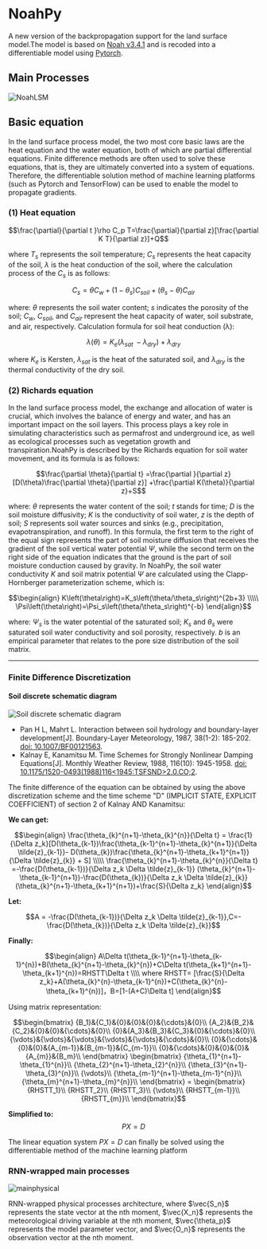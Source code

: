 # NoahPy
A new version of the backpropagation support for the land surface model.The model is based on [Noah v3.4.1](https://ral.ucar.edu/model/unified-noah-lsm) and is recoded into a differentiable model using [Pytorch](https://pytorch.org/).

## Main Processes

![NoahLSM](https://github.com/user-attachments/assets/2d062cde-37a6-49e0-ad69-8dd7b2564081)

## Basic equation

In the land surface process model, the two most core basic laws are the heat equation and the water equation, both of which are partial differential equations. Finite difference methods are often used to solve these equations, that is, they are ultimately converted into a system of equations. Therefore, the differentiable solution method of machine learning platforms (such as Pytorch and TensorFlow) can be used to enable the model to propagate gradients.

### (1) Heat equation
$$\frac{\partial}{\partial t }\rho C_p T=\frac{\partial}{\partial z}[\frac{\partial K T}{\partial z}]+Q$$

where $T_s$ represents the soil temperature; $C_s$ represents the heat capacity of the soil, $λ$ is the heat conduction of the soil, where the calculation process of the $C_s$ is as follows:
```math
C_s=\theta C_w+\left(1-\theta_s\right)C_{soil}+\left(\theta_s-\theta\right)C_{air}
```

where: $θ$ represents the soil water content; $s$ indicates the porosity of the soil; $C_{w}$, $C_{soil}$, and $C_{air}$ represent the heat capacity of water, soil substrate, and air, respectively.
Calculation formula for soil heat conduction (λ):
```math
\lambda\left(\theta\right)=K_e\left(\lambda_{sat\ }-\lambda_{dry}\right)+\lambda_{dry}
```

where $K_e$ is Kersten, $λ_{sat}$ is the heat of the saturated soil, and $λ_{dry}$ is the thermal conductivity of the dry soil.

### (2) Richards equation 
In the land surface process model, the exchange and allocation of water is crucial, which involves the balance of energy and water, and has an important impact on the soil layers. This process plays a key role in simulating characteristics such as permafrost and underground ice, as well as ecological processes such as vegetation growth and transpiration.NoahPy is described by the Richards equation for soil water movement, and its formula is as follows:
```math
\frac{\partial \theta}{\partial t} =\frac{\partial }{\partial z}[D(\theta)\frac{\partial \theta}{\partial z}] +\frac{\partial K(\theta)}{\partial z}+S
```
where: $θ$ represents the water content of the soil; $t$ stands for time; $D$ is the soil moisture diffusivity; $K$ is the conductivity of soil water, $z$ is the depth of soil; $S$ represents soil water sources and sinks (e.g., precipitation, evapotranspiration, and runoff). In this formula, the first term to the right of the equal sign represents the part of soil moisture diffusion that receives the gradient of the soil vertical water potential $Ψ$, while the second term on the right side of the equation indicates that the ground is the part of soil moisture conduction caused by gravity.
In NoahPy, the soil water conductivity $K$ and soil matrix potential $Ψ$ are calculated using the Clapp-Hornberger parameterization scheme, which is:
```math
\begin{align}
K\left(\theta\right)=K_s\left(\theta/\theta_s\right)^{2b+3} \\\\\
\Psi\left(\theta\right)=\Psi_s\left(\theta/\theta_s\right)^{-b}
\end{align}
```
where: $\Psi_s$ is the water potential of the saturated soil; $K_s$ and $\theta_s$ were saturated soil water conductivity and soil porosity, respectively. $b$ is an empirical parameter that relates to the pore size distribution of the soil matrix.

---
### Finite Difference Discretization

#### Soil discrete schematic diagram
![Soil discrete schematic diagram](https://github.com/user-attachments/assets/cfb240a1-f0d3-4923-8242-e5cc1b93b072)
- Pan H L, Mahrt L. Interaction between soil hydrology and boundary-layer development[J]. Boundary-Layer Meteorology, 1987, 38(1-2): 185-202. [doi: 10.1007/BF00121563](https://link.springer.com/article/10.1007/BF00121563).
- Kalnay E, Kanamitsu M. Time Schemes for Strongly Nonlinear Damping Equations[J]. Monthly Weather Review, 1988, 116(10): 1945-1958. [doi: 10.1175/1520-0493(1988)116<1945:TSFSND>2.0.CO;2](https://journals.ametsoc.org/view/journals/mwre/116/10/1520-0493_1988_116_1945_tsfsnd_2_0_co_2.xml).

The finite difference of the equation can be obtained by using the above discretization scheme and the time scheme "D" (IMPLICIT STATE, EXPLICIT COEFFICIENT)  of section  2 of Kalnay AND Kanamitsu:

**We can get:**

```math
\begin{align}
\frac{\theta_{k}^{n+1}-\theta_{k}^{n}}{\Delta t} = \frac{1}{\Delta z_k}[D(\theta_{k-1})\frac{\theta_{k-1}^{n+1}-\theta_{k}^{n+1}}{\Delta \tilde{z}_{k-1}}-  D(\theta_{k})\frac{\theta_{k}^{n+1}-\theta_{k+1}^{n+1}}{\Delta \tilde{z}_{k}} + S] \\\\\
\frac{\theta_{k}^{n+1}-\theta_{k}^{n}}{\Delta t} =-\frac{D(\theta_{k-1})}{\Delta z_k \Delta \tilde{z}_{k-1}} (\theta_{k}^{n+1}-\theta_{k-1}^{n+1})-\frac{D(\theta_{k})}{\Delta z_k \Delta \tilde{z}_{k}}(\theta_{k}^{n+1}-\theta_{k+1}^{n+1})+\frac{S}{\Delta z_k}
\end{align}
```

**Let:**
```math
A = -\frac{D(\theta_{k-1})}{\Delta z_k \Delta \tilde{z}_{k-1}},C=-\frac{D(\theta_{k})}{\Delta z_k \Delta \tilde{z}_{k}}
```
**Finally:**
```math
\begin{align}
A\Delta t(\theta_{k-1}^{n+1}-\theta_{k-1}^{n})+B(\theta_{k}^{n+1}-\theta_{k}^{n})+C\Delta t(\theta_{k+1}^{n+1}-\theta_{k+1}^{n})=RHSTT\Delta t \\\\
where RHSTT= [\frac{S}{\Delta z_k}+A(\theta_{k}^{n}-\theta_{k-1}^{n})+C(\theta_{k}^{n}-\theta_{k+1}^{n})]，B=[1-(A+C)\Delta t]
\end{align}
```
Using matrix representation:
```math
\begin{bmatrix}
{B_1}&{C_1}&{0}&{0}&{0}&{\cdots}&{0}\\
{A_2}&{B_2}&{C_2}&{0}&{0}&{\cdots}&{0}\\
{0}&{A_3}&{B_3}&{C_3}&{0}&{\cdots}&{0}\\
{\vdots}&{\vdots}&{\vdots}&{\vdots}&{\vdots}&{\cdots}&{0}\\
{0}&{\cdots}&{0}&{0}&{A_{m-1}}&{B_{m-1}}&{C_{m-1}}\\
{0}&{\cdots}&{0}&{0}&{0}&{A_{m}}&{B_m}\\
\end{bmatrix}
\begin{bmatrix}
{\theta_{1}^{n+1}-\theta_{1}^{n}}\\
{\theta_{2}^{n+1}-\theta_{2}^{n}}\\
{\theta_{3}^{n+1}-\theta_{3}^{n}}\\
{\vdots}\\
{\theta_{m-1}^{n+1}-\theta_{m-1}^{n}}\\
{\theta_{m}^{n+1}-\theta_{m}^{n}}\\
\end{bmatrix}
=
\begin{bmatrix}
{RHSTT_1}\\
{RHSTT_2}\\
{RHSTT_3}\\
{\vdots}\\
{RHSTT_{m-1}}\\
{RHSTT_{m}}\\
\end{bmatrix}
```

**Simplified to:**
$$PX=D$$

The linear equation system $PX=D$ can finally be solved using the differentiable method of the machine learning platform

### RNN-wrapped main processes

![mainphysical](https://github.com/user-attachments/assets/28c3c349-2c61-4391-9713-3312ad2aeb9a)

RNN-wrapped physical processes architecture, where $\vec{S_n}$ represents the state vector at the nth moment, $\vec{X_n}$ represents the meteorological driving variable at the nth moment, $\vec{\theta_p}$ represents the model parameter vector, and $\vec{O_n}$ represents the observation vector at the nth moment.



